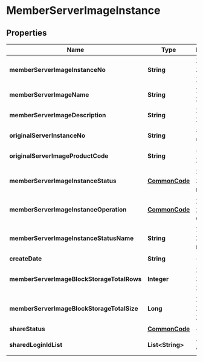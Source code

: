 
# MemberServerImageInstance

## Properties
Name | Type | Description | Notes
------------ | ------------- | ------------- | -------------
**memberServerImageInstanceNo** | **String** | 회원서버이미지인스턴스번호 |  [optional]
**memberServerImageName** | **String** | 회원서버이미지이름 |  [optional]
**memberServerImageDescription** | **String** | 회원서버이미지설명 |  [optional]
**originalServerInstanceNo** | **String** | 원본서버인스턴스번호 |  [optional]
**originalServerImageProductCode** | **String** | 원본서버이미지상품코드 |  [optional]
**memberServerImageInstanceStatus** | [**CommonCode**](CommonCode.md) | 회원서버이미지인스턴스상태 |  [optional]
**memberServerImageInstanceOperation** | [**CommonCode**](CommonCode.md) | 회원서버이미지인스턴스OP |  [optional]
**memberServerImageInstanceStatusName** | **String** | 회원서버이미지인스턴스상태이름 |  [optional]
**createDate** | **String** | 생성일시 |  [optional]
**memberServerImageBlockStorageTotalRows** | **Integer** | 회원서버이미지블록스토리지총개수 |  [optional]
**memberServerImageBlockStorageTotalSize** | **Long** | 회원서버이미지블록스토리지총사이즈 |  [optional]
**shareStatus** | [**CommonCode**](CommonCode.md) | 공유상태 |  [optional]
**sharedLoginIdList** | **List&lt;String&gt;** | 공유받는로그인ID리스트 |  [optional]



